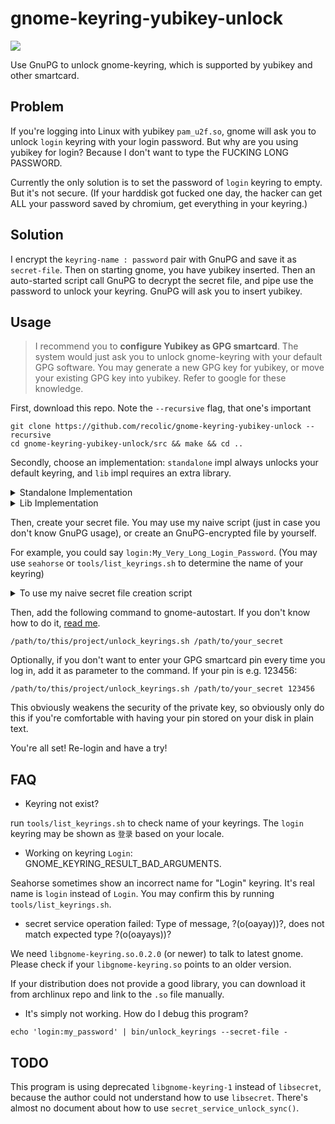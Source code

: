 # gnome-keyring-yubikey-unlock

![](https://img.shields.io/badge/CXXSTD-C%2B%2B17-green)

Use GnuPG to unlock gnome-keyring, which is supported by yubikey and other smartcard.

## Problem

If you're logging into Linux with yubikey `pam_u2f.so`, gnome will ask you to unlock `login` keyring with your login password.
But why are you using yubikey for login? Because I don't want to type the FUCKING LONG PASSWORD.

Currently the only solution is to set the password of `login` keyring to empty. But it's not secure. (If your harddisk got fucked one day, the hacker can get ALL your password saved by chromium, get everything in your keyring.)

## Solution

I encrypt the `keyring-name : password` pair with GnuPG and save it as `secret-file`. Then on starting gnome, you have yubikey inserted. Then an auto-started script call GnuPG to decrypt the secret file, and pipe use the password to unlock your keyring. GnuPG will ask you to insert yubikey.

## Usage

> I recommend you to **configure Yubikey as GPG smartcard**. The system would just ask you to unlock gnome-keyring with your default GPG software. You may generate a new GPG key for yubikey, or move your existing GPG key into yubikey. Refer to google for these knowledge.

First, download this repo. Note the `--recursive` flag, that one's important

```
git clone https://github.com/recolic/gnome-keyring-yubikey-unlock --recursive
cd gnome-keyring-yubikey-unlock/src && make && cd ..
```

Secondly, choose an implementation: `standalone` impl always unlocks your default keyring, and `lib` impl requires an extra library.

<details>
  <summary>Standalone Implementation</summary>

```
cd gnome-keyring-yubikey-unlock/src && make KEYRING_IMPL=standalone && cd ..
```

</details>

<details>
  <summary>Lib Implementation</summary>

```
cd gnome-keyring-yubikey-unlock/src && make KEYRING_IMPL=lib && cd ..
```

### Extra Dependency for "lib" implementation

The project uses libgnome-keyring-dev

#### Ubuntu 20.04

libgnome-keyring-dev is not in the repositories, you have to install it and its dependencies manually:

```
wget http://archive.ubuntu.com/ubuntu/pool/main/g/glibc/multiarch-support_2.27-3ubuntu1_amd64.deb
wget http://security.ubuntu.com/ubuntu/pool/universe/libg/libgnome-keyring/libgnome-keyring-common_3.12.0-1build1_all.deb
wget http://security.ubuntu.com/ubuntu/pool/universe/libg/libgnome-keyring/libgnome-keyring0_3.12.0-1build1_amd64.deb
wget http://security.ubuntu.com/ubuntu/pool/universe/libg/libgnome-keyring/gir1.2-gnomekeyring-1.0_3.12.0-1build1_amd64.deb
wget http://security.ubuntu.com/ubuntu/pool/universe/libg/libgnome-keyring/libgnome-keyring-dev_3.12.0-1build1_amd64.deb

sudo dpkg -i multiarch-support_2.27-3ubuntu1_amd64.deb
sudo dpkg-reconfigure multiarch-support
sudo dpkg -i libgnome-keyring-common_3.12.0-1build1_all.deb libgnome-keyring0_3.12.0-1build1_amd64.deb gir1.2-gnomekeyring-1.0_3.12.0-1build1_amd64.deb libgnome-keyring-dev_3.12.0-1build1_amd64.deb

sudo apt --fix-broken -y install
```

#### Arch Linux

```
sudo pacman -S libgnome-keyring
```

#### Other Distro

If your distribution is not providing libgnome-keyring, you can get the `.so` library from <https://archlinux.org/packages/extra/x86_64/libgnome-keyring/download>. 
</details>

Then, create your secret file. You may use my naive script (just in case you don't know GnuPG usage), or create an GnuPG-encrypted file by yourself.

For example, you could say `login:My_Very_Long_Login_Password`. (You may use `seahorse` or `tools/list_keyrings.sh` to determine the name of your keyring)

<details>
  <summary>To use my naive secret file creation script</summary>

```
gnome-keyring-yubikey-unlock/create_secret_file.sh /path/to/your_secret [Your GnuPG public key]
# input your keyring_name:password
```

</details>

Then, add the following command to gnome-autostart. If you don't know how to do it, [read me](doc/how-to-gnome-autostart.md).

```
/path/to/this/project/unlock_keyrings.sh /path/to/your_secret
```

Optionally, if you don't want to enter your GPG smartcard pin every time you log in, add it as parameter to the command. If your pin is e.g. 123456:

```
/path/to/this/project/unlock_keyrings.sh /path/to/your_secret 123456
```

This obviously weakens the security of the private key, so obviously only do this if you're comfortable with having your pin stored on your disk in plain text.

You're all set! Re-login and have a try!

## FAQ

- Keyring not exist?

run `tools/list_keyrings.sh` to check name of your keyrings. The `login` keyring may be shown as `登录` based on your locale.

- Working on keyring `Login`: GNOME\_KEYRING\_RESULT\_BAD\_ARGUMENTS.

Seahorse sometimes show an incorrect name for "Login" keyring. It's real name is `login` instead of `Login`. You may confirm this by running `tools/list_keyrings.sh`.

- secret service operation failed: Type of message, ?(o(oayay))?, does not match expected type ?(o(oayays))?

We need `libgnome-keyring.so.0.2.0` (or newer) to talk to latest gnome. Please check if your `libgnome-keyring.so` points to an older version.

If your distribution does not provide a good library, you can download it from archlinux repo and link to the `.so` file manually.

- It's simply not working. How do I debug this program?

```
echo 'login:my_password' | bin/unlock_keyrings --secret-file -
```

## TODO

This program is using deprecated `libgnome-keyring-1` instead of `libsecret`, because the author could not understand how to use `libsecret`. There's almost no document about how to use `secret_service_unlock_sync()`.
